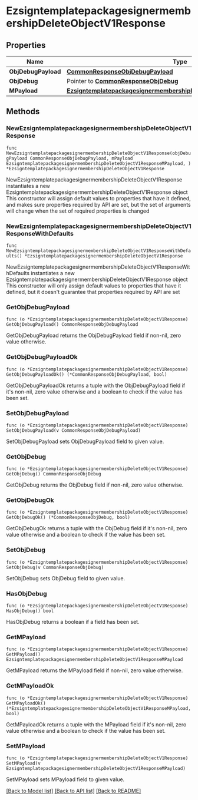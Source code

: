 # EzsigntemplatepackagesignermembershipDeleteObjectV1Response

## Properties

Name | Type | Description | Notes
------------ | ------------- | ------------- | -------------
**ObjDebugPayload** | [**CommonResponseObjDebugPayload**](CommonResponseObjDebugPayload.md) |  | 
**ObjDebug** | Pointer to [**CommonResponseObjDebug**](CommonResponseObjDebug.md) |  | [optional] 
**MPayload** | [**EzsigntemplatepackagesignermembershipDeleteObjectV1ResponseMPayload**](EzsigntemplatepackagesignermembershipDeleteObjectV1ResponseMPayload.md) |  | 

## Methods

### NewEzsigntemplatepackagesignermembershipDeleteObjectV1Response

`func NewEzsigntemplatepackagesignermembershipDeleteObjectV1Response(objDebugPayload CommonResponseObjDebugPayload, mPayload EzsigntemplatepackagesignermembershipDeleteObjectV1ResponseMPayload, ) *EzsigntemplatepackagesignermembershipDeleteObjectV1Response`

NewEzsigntemplatepackagesignermembershipDeleteObjectV1Response instantiates a new EzsigntemplatepackagesignermembershipDeleteObjectV1Response object
This constructor will assign default values to properties that have it defined,
and makes sure properties required by API are set, but the set of arguments
will change when the set of required properties is changed

### NewEzsigntemplatepackagesignermembershipDeleteObjectV1ResponseWithDefaults

`func NewEzsigntemplatepackagesignermembershipDeleteObjectV1ResponseWithDefaults() *EzsigntemplatepackagesignermembershipDeleteObjectV1Response`

NewEzsigntemplatepackagesignermembershipDeleteObjectV1ResponseWithDefaults instantiates a new EzsigntemplatepackagesignermembershipDeleteObjectV1Response object
This constructor will only assign default values to properties that have it defined,
but it doesn't guarantee that properties required by API are set

### GetObjDebugPayload

`func (o *EzsigntemplatepackagesignermembershipDeleteObjectV1Response) GetObjDebugPayload() CommonResponseObjDebugPayload`

GetObjDebugPayload returns the ObjDebugPayload field if non-nil, zero value otherwise.

### GetObjDebugPayloadOk

`func (o *EzsigntemplatepackagesignermembershipDeleteObjectV1Response) GetObjDebugPayloadOk() (*CommonResponseObjDebugPayload, bool)`

GetObjDebugPayloadOk returns a tuple with the ObjDebugPayload field if it's non-nil, zero value otherwise
and a boolean to check if the value has been set.

### SetObjDebugPayload

`func (o *EzsigntemplatepackagesignermembershipDeleteObjectV1Response) SetObjDebugPayload(v CommonResponseObjDebugPayload)`

SetObjDebugPayload sets ObjDebugPayload field to given value.


### GetObjDebug

`func (o *EzsigntemplatepackagesignermembershipDeleteObjectV1Response) GetObjDebug() CommonResponseObjDebug`

GetObjDebug returns the ObjDebug field if non-nil, zero value otherwise.

### GetObjDebugOk

`func (o *EzsigntemplatepackagesignermembershipDeleteObjectV1Response) GetObjDebugOk() (*CommonResponseObjDebug, bool)`

GetObjDebugOk returns a tuple with the ObjDebug field if it's non-nil, zero value otherwise
and a boolean to check if the value has been set.

### SetObjDebug

`func (o *EzsigntemplatepackagesignermembershipDeleteObjectV1Response) SetObjDebug(v CommonResponseObjDebug)`

SetObjDebug sets ObjDebug field to given value.

### HasObjDebug

`func (o *EzsigntemplatepackagesignermembershipDeleteObjectV1Response) HasObjDebug() bool`

HasObjDebug returns a boolean if a field has been set.

### GetMPayload

`func (o *EzsigntemplatepackagesignermembershipDeleteObjectV1Response) GetMPayload() EzsigntemplatepackagesignermembershipDeleteObjectV1ResponseMPayload`

GetMPayload returns the MPayload field if non-nil, zero value otherwise.

### GetMPayloadOk

`func (o *EzsigntemplatepackagesignermembershipDeleteObjectV1Response) GetMPayloadOk() (*EzsigntemplatepackagesignermembershipDeleteObjectV1ResponseMPayload, bool)`

GetMPayloadOk returns a tuple with the MPayload field if it's non-nil, zero value otherwise
and a boolean to check if the value has been set.

### SetMPayload

`func (o *EzsigntemplatepackagesignermembershipDeleteObjectV1Response) SetMPayload(v EzsigntemplatepackagesignermembershipDeleteObjectV1ResponseMPayload)`

SetMPayload sets MPayload field to given value.



[[Back to Model list]](../README.md#documentation-for-models) [[Back to API list]](../README.md#documentation-for-api-endpoints) [[Back to README]](../README.md)



